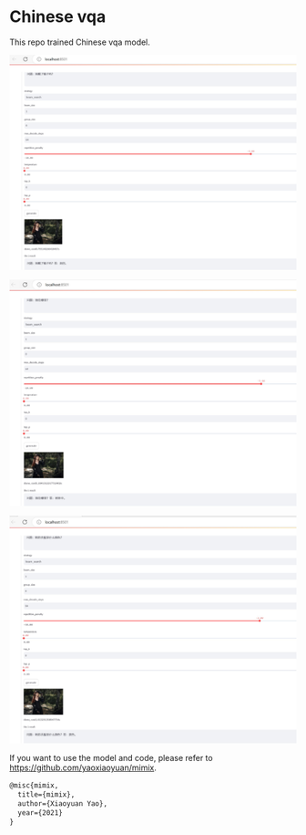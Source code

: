 # Chinese vqa

This repo trained Chinese vqa model. 

![image](pic/1.jpg)

![image](pic/2.jpg)

![image](pic/3.jpg)

If you want to use the model and code, please refer to https://github.com/yaoxiaoyuan/mimix.

```
@misc{mimix,
  title={mimix},
  author={Xiaoyuan Yao},
  year={2021}
}
```

